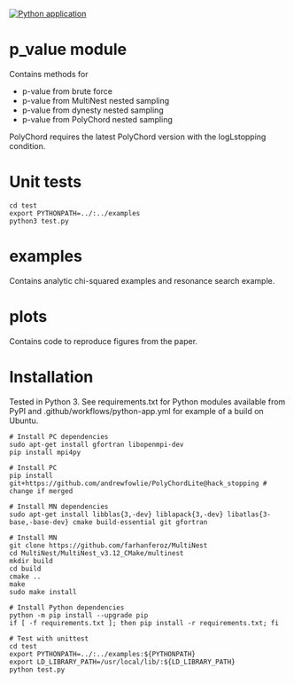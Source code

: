 [![Python application](https://github.com/andrewfowlie/ns_for_p_values/actions/workflows/python-app.yml/badge.svg?branch=master)](https://github.com/andrewfowlie/ns_for_p_values/actions/workflows/python-app.yml)

# p_value module

Contains methods for 

- p-value from brute force
- p-value from MultiNest nested sampling
- p-value from dynesty nested sampling
- p-value from PolyChord nested sampling

PolyChord requires the latest PolyChord version with the logLstopping condition.

# Unit tests

    cd test
    export PYTHONPATH=../:../examples
    python3 test.py

# examples

Contains analytic chi-squared examples and resonance search example.

# plots

Contains code to reproduce figures from the paper.

# Installation

Tested in Python 3. See requirements.txt for Python modules available from PyPI and .github/workflows/python-app.yml for example of a build on Ubuntu.

    # Install PC dependencies
    sudo apt-get install gfortran libopenmpi-dev
    pip install mpi4py

    # Install PC
    pip install git+https://github.com/andrewfowlie/PolyChordLite@hack_stopping # change if merged

    # Install MN dependencies
    sudo apt-get install libblas{3,-dev} liblapack{3,-dev} libatlas{3-base,-base-dev} cmake build-essential git gfortran

    # Install MN
    git clone https://github.com/farhanferoz/MultiNest
    cd MultiNest/MultiNest_v3.12_CMake/multinest
    mkdir build
    cd build
    cmake ..
    make
    sudo make install

    # Install Python dependencies
    python -m pip install --upgrade pip
    if [ -f requirements.txt ]; then pip install -r requirements.txt; fi

    # Test with unittest
    cd test
    export PYTHONPATH=../:../examples:${PYTHONPATH}
    export LD_LIBRARY_PATH=/usr/local/lib/:${LD_LIBRARY_PATH}
    python test.py
